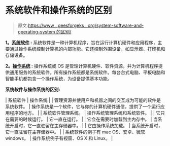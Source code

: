 # 系统软件和操作系统的区别

> 原文:[https://www . geesforgeks . org/system-software-and-operating-system 的区别/](https://www.geeksforgeeks.org/difference-between-system-software-and-operating-system/)

**1。[系统软件](https://www.geeksforgeeks.org/system-software/) :**
系统软件是一种计算机程序，旨在运行计算机硬件和应用程序，主要通过操作系统控制计算机的内部功能。它还控制外围设备，如显示器、打印机和存储设备。

**2。[操作系统](https://www.geeksforgeeks.org/operating-systems/) :**
操作系统或 OS 是管理计算机硬件、软件资源，并为计算机程序提供通用服务的系统软件。所有操作系统都是系统软件。每台台式电脑、平板电脑和智能手机都包含一个操作系统，为设备提供基本功能。

**系统软件与操作系统的区别:**

| 系统软件 | 操作系统 |
| 管理资源并使用户和机器之间的交互成为可能的软件是系统软件。 | 操作系统是一个软件，它与你的计算机硬件通信，提供了一个运行应用程序的地方。 |
| 系统软件管理系统。 | 操作系统管理系统和系统软件。 |
| 它只在需要的时候运行。 | 它一直在运行。 |
| 它会在需要时加载到主内存中。 | 当系统开启时，它一直驻留在主存储器中。 |
| 它由操作系统加载。 | 当系统开启时，它一直驻留在主存储器中。 |
| 系统软件的例子有 mac OS、安卓、微软 windows。 | 操作系统例子有视窗、OS X 和 Linux。 |